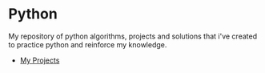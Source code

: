 # Python
My repository of python algorithms, projects and solutions that i've created to practice python 
and reinforce my knowledge.
- [My Projects](https://github.com/JoshAlvarado/Python/tree/master/Projects)
